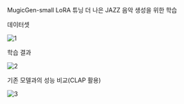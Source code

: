 MugicGen-small LoRA 튜닝
더 나은 JAZZ 음악 생성을 위한 학습

데이터셋

![1](https://github.com/user-attachments/assets/fd91c6f0-8121-406d-a919-0cc4d8bf09f0)


학습 결과

![2](https://github.com/user-attachments/assets/fdda9620-e807-4063-b2a0-4cbf2b398baf)


기존 모델과의 성능 비교(CLAP 활용)

![3](https://github.com/user-attachments/assets/fbbde95b-8dad-41c2-8b88-16aaebdec28a)
